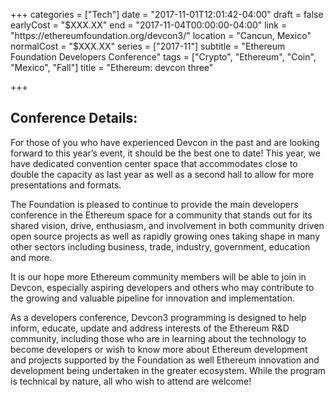 +++
categories = ["Tech"]
date = "2017-11-01T12:01:42-04:00"
draft = false
earlyCost = "$XXX.XX"
end = "2017-11-04T00:00:00-04:00"
link = "https://ethereumfoundation.org/devcon3/"
location = "Cancun, Mexico"
normalCost = "$XXX.XX"
series = ["2017-11"]
subtitle = "Ethereum Foundation Developers Conference"
tags = ["Crypto", "Ethereum", "Coin", "Mexico", "Fall"]
title = "Ethereum: devcon three"

+++


## Conference Details:

For those of you who have experienced Devcon in the past and are looking forward to this year’s event, it should be the best one to date! This year, we have dedicated convention center space that accommodates close to double the capacity as last year as well as a second hall to allow for more presentations and formats.

The Foundation is pleased to continue to provide the main developers conference in the Ethereum space for a community that stands out for its shared vision, drive, enthusiasm, and involvement in both community driven open source projects as well as rapidly growing ones taking shape in many other sectors including business, trade, industry, government, education and more.

It is our hope more Ethereum community members will be able to join in Devcon, especially aspiring developers and others who may contribute to the growing and valuable pipeline for innovation and implementation.

As a developers conference, Devcon3 programming is designed to help inform, educate, update and address interests of the Ethereum R&D community, including those who are in learning about the technology to become developers or wish to know more about Ethereum development and projects supported by the Foundation as well Ethereum innovation and development being undertaken in the greater ecosystem. While the program is technical by nature, all who wish to attend are welcome!
